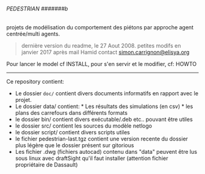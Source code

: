 ###### PEDESTRIAN #######b

projets de modélisation du comportement des piétons par approche agent centrée/multi agents. 

> dernière version du readme, le 27 Aout 2008.
> petites modifs en janvier 2017 après mail Hamid
contact simon.carrignon@elisya.org

Pour lancer le model cf INSTALL, pour s'en servir et le modifier, cf: HOWTO

---

Ce repository contient:
* Le dossier `doc/` contient divers documents informatifs en rapport avec le projet.
* Le dossier data/ contient:
       * Les résultats des simulations (en csv)
       * les plans des carrefours dans différents formats
* le dossier bin/ contient divers exécutable/.deb etc.. pouvant être utiles
* le dossier src/ contient les sources du modèle netlogo 
* le dossier script/ contient divers scripts utiles
* le fichier pedestrian-last.tgz contient une version recente du dossier plus légère que le dossier présent sur gitorious
* Les fichier .dwg (fichiers autocad) contenu dans "data" peuvent être lus sous linux avec draftSight qu'il faut installer (attention fichier propriétaire de Dassault)


